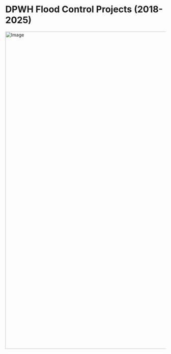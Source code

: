 # DPWH Flood Control Projects (2018-2025)

<img width="800" height="1000" alt="Image" src="https://github.com/user-attachments/assets/f5c38352-9069-4c76-854d-a12c5ccab0d8" />

